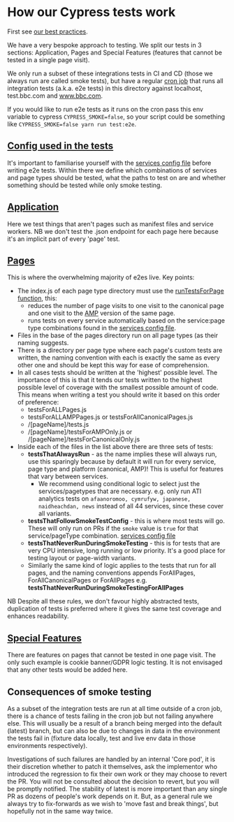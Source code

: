 # How our Cypress tests work

First see [our best practices](https://github.com/bbc/simorgh/blob/latest/cypress/README.md#best-practises).

We have a very bespoke approach to testing. We split our tests in 3 sections: Application, Pages and Special Features (features that cannot be tested in a single page visit).

We only run a subset of these integrations tests in CI and CD (those we always run are called smoke tests), but have a regular [cron job](https://en.wikipedia.org/wiki/Cron) that runs all integration tests (a.k.a. e2e tests) in this directory against localhost, test.bbc.com and www.bbc.com.

If you would like to run e2e tests as it runs on the cron pass this env variable to cypress `CYPRESS_SMOKE=false`, so your script could be something like `CYPRESS_SMOKE=false yarn run test:e2e`.

## [Config used in the tests](../support/config)

It's important to familiarise yourself with the [services config file](../support/config/settings.js) before writing e2e tests. Within there we define which combinations of services and page types should be tested, what the paths to test on are and whether something should be tested while only smoke testing.

## [Application](./application)

Here we test things that aren't pages such as manifest files and service workers. NB we don't test the .json endpoint for each page here because it's an implicit part of every 'page' test.

## [Pages](./pages)

This is where the overwhelming majority of e2es live.
Key points:

- The index.js of each page type directory must use the [runTestsForPage function](../support/helpers/runTestsForPage.js), this:
  - reduces the number of page visits to one visit to the canonical page and one visit to the [AMP](https://amp.dev/) version of the same page.
  - runs tests on every service automatically based on the service:page type combinations found in the [services config file](../support/config/settings.js).
- Files in the base of the pages directory run on all page types (as their naming suggests.
- There is a directory per page type where each page's custom tests are written, the naming convention with each is exactly the same as every other one and should be kept this way for ease of comprehension.
- In all cases tests should be written at the 'highest' possible level. The importance of this is that it tends our tests written to the highest possible level of coverage with the smallest possible amount of code. This means when writing a test you should write it based on this order of preference:
  - testsForALLPages.js
  - testsForALLAMPPages.js or testsForAllCanonicalPages.js
  - /[pageName]/tests.js
  - /[pageName]/testsForAMPOnly.js or /[pageName]/testsForCanonicalOnly.js
- Inside each of the files in the list above there are three sets of tests:
  - **testsThatAlwaysRun** - as the name implies these will always run, use this sparingly because by default it will run for every service, page type and platform (canonical, AMP)! This is useful for features that vary between services.
    - We recommend using conditional logic to select just the services/pagetypes that are necessary. e.g. only run ATI analytics tests on `afaanoromoo, cymrufyw, japanese, naidheachdan, news` instead of all 44 services, since these cover all variants.
  - **testsThatFollowSmokeTestConfig** - this is where most tests will go. These will only run on PRs if the `smoke` value is `true` for that service/pageType combination. [services config file](../support/config/settings.js)
  - **testsThatNeverRunDuringSmokeTesting** - this is for tests that are very CPU intensive, long running or low priority. It's a good place for testing layout or page-width variants.
  - Similarly the same kind of logic applies to the tests that run for all pages, and the naming conventions appends ForAllPages, ForAllCanonicalPages or ForAllPages e.g. **testsThatNeverRunDuringSmokeTestingForAllPages**

NB Despite all these rules, we don't favour highly abstracted tests, duplication of tests is preferred where it gives the same test coverage and enhances readability.

## [Special Features](./specialFeatures)

There are features on pages that cannot be tested in one page visit. The only such example is cookie banner/GDPR logic testing. It is not envisaged that any other tests would be added here.

## Consequences of smoke testing

As a subset of the integration tests are run at all time outside of a cron job, there is a chance of tests failing in the cron job but not failing anywhere else. This will usually be a result of a branch being merged into the default (latest) branch, but can also be due to changes in data in the environment the tests fail in (fixture data locally, test and live env data in those environments respectively).

Investigations of such failures are handled by an internal 'Core pod', it is their discretion whether to patch it themselves, ask the implementor who introduced the regression to fix their own work or they may choose to revert the PR. You will not be consulted about the decision to revert, but you will be promptly notified. The stability of latest is more important than any single PR as dozens of people's work depends on it. But, as a general rule we always try to fix-forwards as we wish to 'move fast and break things', but hopefully not in the same way twice.
